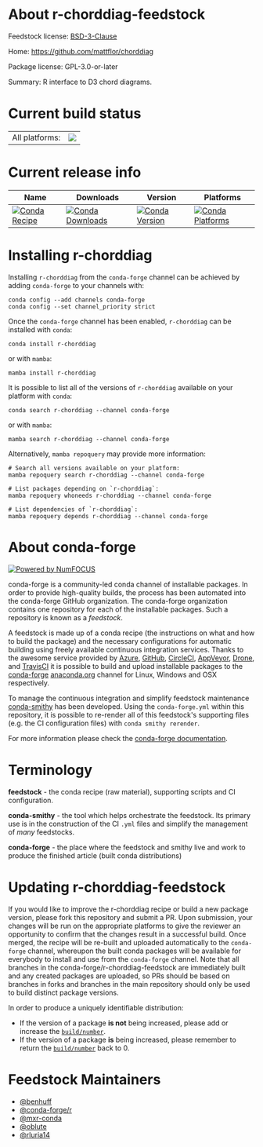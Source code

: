 About r-chorddiag-feedstock
===========================

Feedstock license: [BSD-3-Clause](https://github.com/conda-forge/r-chorddiag-feedstock/blob/main/LICENSE.txt)

Home: https://github.com/mattflor/chorddiag

Package license: GPL-3.0-or-later

Summary: R interface to D3 chord diagrams.

Current build status
====================


<table><tr><td>All platforms:</td>
    <td>
      <a href="https://dev.azure.com/conda-forge/feedstock-builds/_build/latest?definitionId=8540&branchName=main">
        <img src="https://dev.azure.com/conda-forge/feedstock-builds/_apis/build/status/r-chorddiag-feedstock?branchName=main">
      </a>
    </td>
  </tr>
</table>

Current release info
====================

| Name | Downloads | Version | Platforms |
| --- | --- | --- | --- |
| [![Conda Recipe](https://img.shields.io/badge/recipe-r--chorddiag-green.svg)](https://anaconda.org/conda-forge/r-chorddiag) | [![Conda Downloads](https://img.shields.io/conda/dn/conda-forge/r-chorddiag.svg)](https://anaconda.org/conda-forge/r-chorddiag) | [![Conda Version](https://img.shields.io/conda/vn/conda-forge/r-chorddiag.svg)](https://anaconda.org/conda-forge/r-chorddiag) | [![Conda Platforms](https://img.shields.io/conda/pn/conda-forge/r-chorddiag.svg)](https://anaconda.org/conda-forge/r-chorddiag) |

Installing r-chorddiag
======================

Installing `r-chorddiag` from the `conda-forge` channel can be achieved by adding `conda-forge` to your channels with:

```
conda config --add channels conda-forge
conda config --set channel_priority strict
```

Once the `conda-forge` channel has been enabled, `r-chorddiag` can be installed with `conda`:

```
conda install r-chorddiag
```

or with `mamba`:

```
mamba install r-chorddiag
```

It is possible to list all of the versions of `r-chorddiag` available on your platform with `conda`:

```
conda search r-chorddiag --channel conda-forge
```

or with `mamba`:

```
mamba search r-chorddiag --channel conda-forge
```

Alternatively, `mamba repoquery` may provide more information:

```
# Search all versions available on your platform:
mamba repoquery search r-chorddiag --channel conda-forge

# List packages depending on `r-chorddiag`:
mamba repoquery whoneeds r-chorddiag --channel conda-forge

# List dependencies of `r-chorddiag`:
mamba repoquery depends r-chorddiag --channel conda-forge
```


About conda-forge
=================

[![Powered by
NumFOCUS](https://img.shields.io/badge/powered%20by-NumFOCUS-orange.svg?style=flat&colorA=E1523D&colorB=007D8A)](https://numfocus.org)

conda-forge is a community-led conda channel of installable packages.
In order to provide high-quality builds, the process has been automated into the
conda-forge GitHub organization. The conda-forge organization contains one repository
for each of the installable packages. Such a repository is known as a *feedstock*.

A feedstock is made up of a conda recipe (the instructions on what and how to build
the package) and the necessary configurations for automatic building using freely
available continuous integration services. Thanks to the awesome service provided by
[Azure](https://azure.microsoft.com/en-us/services/devops/), [GitHub](https://github.com/),
[CircleCI](https://circleci.com/), [AppVeyor](https://www.appveyor.com/),
[Drone](https://cloud.drone.io/welcome), and [TravisCI](https://travis-ci.com/)
it is possible to build and upload installable packages to the
[conda-forge](https://anaconda.org/conda-forge) [anaconda.org](https://anaconda.org/)
channel for Linux, Windows and OSX respectively.

To manage the continuous integration and simplify feedstock maintenance
[conda-smithy](https://github.com/conda-forge/conda-smithy) has been developed.
Using the ``conda-forge.yml`` within this repository, it is possible to re-render all of
this feedstock's supporting files (e.g. the CI configuration files) with ``conda smithy rerender``.

For more information please check the [conda-forge documentation](https://conda-forge.org/docs/).

Terminology
===========

**feedstock** - the conda recipe (raw material), supporting scripts and CI configuration.

**conda-smithy** - the tool which helps orchestrate the feedstock.
                   Its primary use is in the construction of the CI ``.yml`` files
                   and simplify the management of *many* feedstocks.

**conda-forge** - the place where the feedstock and smithy live and work to
                  produce the finished article (built conda distributions)


Updating r-chorddiag-feedstock
==============================

If you would like to improve the r-chorddiag recipe or build a new
package version, please fork this repository and submit a PR. Upon submission,
your changes will be run on the appropriate platforms to give the reviewer an
opportunity to confirm that the changes result in a successful build. Once
merged, the recipe will be re-built and uploaded automatically to the
`conda-forge` channel, whereupon the built conda packages will be available for
everybody to install and use from the `conda-forge` channel.
Note that all branches in the conda-forge/r-chorddiag-feedstock are
immediately built and any created packages are uploaded, so PRs should be based
on branches in forks and branches in the main repository should only be used to
build distinct package versions.

In order to produce a uniquely identifiable distribution:
 * If the version of a package **is not** being increased, please add or increase
   the [``build/number``](https://docs.conda.io/projects/conda-build/en/latest/resources/define-metadata.html#build-number-and-string).
 * If the version of a package **is** being increased, please remember to return
   the [``build/number``](https://docs.conda.io/projects/conda-build/en/latest/resources/define-metadata.html#build-number-and-string)
   back to 0.

Feedstock Maintainers
=====================

* [@benhuff](https://github.com/benhuff/)
* [@conda-forge/r](https://github.com/orgs/conda-forge/teams/r/)
* [@mxr-conda](https://github.com/mxr-conda/)
* [@oblute](https://github.com/oblute/)
* [@rluria14](https://github.com/rluria14/)

